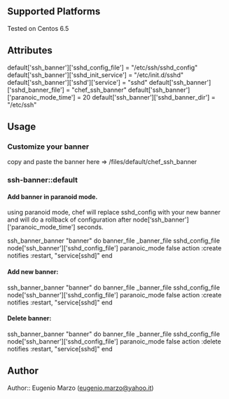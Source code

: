 ## Supported Platforms

Tested on Centos 6.5

## Attributes

 default['ssh_banner']['sshd_config_file']  = "/etc/ssh/sshd_config"
 default['ssh_banner']['sshd_init_service'] = "/etc/init.d/sshd"
 default['ssh_banner']['sshd']['service'] = "sshd"
 default['ssh_banner']['sshd_banner_file'] = "chef_ssh_banner"
 default['ssh_banner']['paranoic_mode_time'] = 20
 default['ssh_banner']['sshd_banner_dir'] = "/etc/ssh"


## Usage

### Customize your banner
 copy and paste the banner here => /files/default/chef_ssh_banner

### ssh-banner::default

#### Add banner in paranoid mode.

 using paranoid mode, chef will replace sshd_config with your new banner and will do a rollback of configuration after node[‘ssh_banner']['paranoic_mode_time'] seconds.

 ssh_banner_banner  "banner" do
   banner_file _banner_file
   sshd_config_file  node['ssh_banner']['sshd_config_file']
   paranoic_mode false
   action :create
   notifies :restart, "service[sshd]"
 end


#### Add new banner:

 ssh_banner_banner  "banner" do
   banner_file _banner_file
   sshd_config_file  node['ssh_banner']['sshd_config_file']
   paranoic_mode false
   action :create
   notifies :restart, "service[sshd]"
 end

#### Delete banner:

 ssh_banner_banner  "banner" do 
   banner_file _banner_file
   sshd_config_file  node['ssh_banner']['sshd_config_file']
   paranoic_mode false
   action :delete
   notifies :restart, "service[sshd]"
 end


## Author

 Author:: Eugenio Marzo (eugenio.marzo@yahoo.it)
